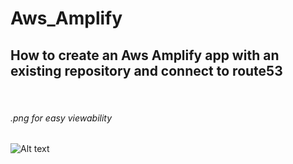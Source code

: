 # Aws_Amplify
<h2> How to create an Aws Amplify app with an existing repository and connect to route53 </h2>

<br>
<h6> .png for easy viewability </h6>

![Alt text](https://github.com/FazeNCode/Aws_Amplify/blob/main/Amplify_App_Completed.drawio.png)
